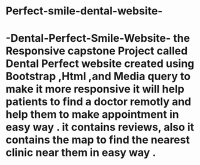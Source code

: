 # Perfect-smile-dental-website-
# -Dental-Perfect-Smile-Website- the Responsive capstone Project called Dental Perfect website created using Bootstrap ,Html ,and Media query to make it more responsive it will help patients to find a doctor remotly and help them to make appointment in easy way . it contains reviews, also it contains the map to find the nearest clinic near them in easy way .

